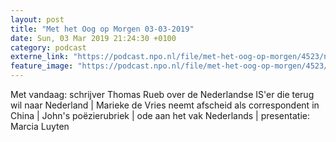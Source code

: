 ```yaml
---
layout: post
title: "Met het Oog op Morgen 03-03-2019"
date: Sun, 03 Mar 2019 21:24:30 +0100
category: podcast
externe_link: "https://podcast.npo.nl/file/met-het-oog-op-morgen/4523/nporadio1_met-het-oog-op-morgen_20190303_met-het-oog-op-morgen-03-03-2019_GH2UPW.mp3"
feature_image: "https://podcast.npo.nl/file/met-het-oog-op-morgen/4523/nporadio1_met-het-oog-op-morgen_20190303_met-het-oog-op-morgen-03-03-2019_GH2UPW.mp3"
---
```


Met vandaag: schrijver Thomas Rueb over de Nederlandse IS'er die terug wil naar Nederland | Marieke de Vries neemt afscheid als correspondent in China | John's poëzierubriek | ode aan het vak Nederlands | presentatie: Marcia Luyten

